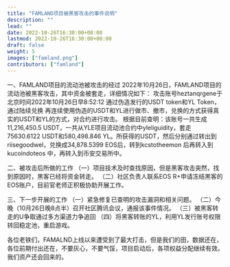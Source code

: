 ```yaml
---
title: "FAMLAND项目被黑客攻击的事件说明"
description: ""
lead: ""
date: 2022-10-26T16:30:00+08:00
lastmod: 2022-10-26T16:30:00+08:00
draft: false
weight: 5
images: ["famland.png"]
contributors: ["famland"]
---
```



一、FAMLAND项目的流动池被攻击的经过
2022年10月26日，FAMLAND项目的流动池被黑客攻击，其中资金被套走，详细情况如下：
攻击账号heztanqrgene于北京时间2022年10月26日早8:52:12 通过伪造发行的USDT token和YL Token，通过陆续兑换 再连续使用伪造的USDT和YL进行做市、撤市，兑换的方式获得真实的USDT和YL的方式，对合约进行攻击。
根据目前查明：该账号一共生成11,216,450.5 USDT，一共从YLE项目流动池合约中yleliguidity，套走75630.6122 USDT和580,498.846 YL。所获得的USDT，然后分别通过转出到 riisegoodwel，兑换成34,878.5399 EOS后，转到kcstotheemon 后再转入到kucoindoteos  中，再转入到币安交易所中。

二、被攻击后所做的工作
（一）项目技术及时查找原因，但是黑客攻击突然，找到原因时，黑客已经将资金转走。
（二）社区负责人联系EOS R+申请冻结黑客的EOS账户，目前官老师正积极协助开展工作。

三、下一步开展的工作
（一）紧急修复已查明的攻击漏洞和相关问题。
（二）今晚（10月26日晚8点半）召开社区腾讯会议，通报该事件情况。
（三）被黑客转走的U争取通过多方渠道力争追回
（四）将黑客转账的YL，利用YL发行账号权限转回稳定池，重启游戏。

各位老铁们，FAMALND上线以来遭受到了最大打击，但是我们的田，数据还在，各位前期付出还在，不要灰心，不要气馁，项目启动后，各项权益分配继续有效。我们资产还会回来的。
